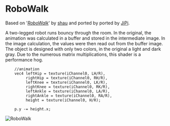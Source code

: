 RoboWalk
==================

Based on '_[RoboWalk](https://www.shadertoy.com/view/WlyGDt)_' by [shau](https://www.shadertoy.com/user/shau) and ported by ported by [JiPi](../../Site/Profiles/JiPi.md).

A two-legged robot runs bouncy through the room. In the original, the animation was calculated in a buffer and stored in the intermediate image. In the image calculation, the values were then read out from the buffer image.
The object is designed with only two colors, in the original a light and dark gray. Due to the numerous matrix multiplications, this shader is a performance hog.

```
    //animation
    vec4 leftHip = texture(iChannel0, LH/R),
         rightHip = texture(iChannel0, RH/R),
         leftKnee = texture(iChannel0, LK/R),
         rightKnee = texture(iChannel0, RK/R),
         leftAnkle = texture(iChannel0, LA/R),
         rightAnkle = texture(iChannel0, RA/R),
         height = texture(iChannel0, H/R);

    p.y -= height.x;
```



![RoboWalk](https://user-images.githubusercontent.com/78935215/118018523-2f7ac100-b358-11eb-8a24-25c35e56545e.gif)
